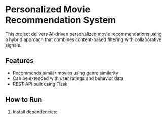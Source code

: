 # Personalized Movie Recommendation System

This project delivers AI-driven personalized movie recommendations using a hybrid approach that combines content-based filtering with collaborative signals.

## Features
- Recommends similar movies using genre similarity
- Can be extended with user ratings and behavior data
- REST API built using Flask

## How to Run
1. Install dependencies:
